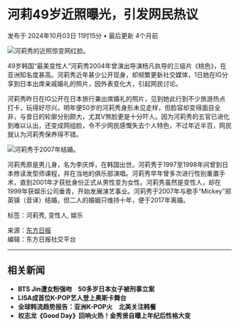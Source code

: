 # 河莉49岁近照曝光，引发网民热议

发布于 2024年10月03日 11时15分 • 最后更新 4个月前

![河莉秀的近照惊变网红脸。](https://www.orientaldaily.com.my/images/uploads/news/2024/OCT_2024/20241003/HA_33_.jpg)

49岁韩国“最美变性人”河莉秀2004年曾演出导演杨凡执导的三级片《桃色》，在亚洲知名度甚高。河莉秀近年甚少公开现身，却频繁更新社交媒体，1日她在IG分享到日本出席亲戚婚礼的照片，因外表变化大，引起网民讨论。

河莉秀昨日在IG公开在日本旅行兼出席婚礼的照片，见到她此行到不少旅游热点打卡，玩得好尽兴。明年便50岁的河莉秀身形未见走样，但脸容却变得面目全非，与昔日的轮廓分别颇大，尤其V煞脸更是十分吓人。因为河莉秀的五官已进化到难以认出，还变成网组脸，令不少网民感慨失去个人特色，不过年近半百，网民就认为河莉秀保养得不错。

![河莉秀于2007年结婚。](https://www.orientaldaily.com.my/images/uploads/news/2024/OCT_2024/20241003/10_3.jpg)

河莉秀原是男儿身，名为李庆烨，在韩国出世。河莉秀于1997至1998年间曾到日本修读发型师课程，并在当地的俱乐部演唱。河莉秀早年曾多次进行性别重置手术，直到2001年才获批身份正式从男性变为女性。河莉秀虽然是变性人，却在1999年获娱乐公司垂青，开始发展演艺事业。河莉秀于2007年与歌手“Mickey”郑英镇（音译）结婚，但二人的婚姻只维持十年，便于2017年离婚。

标签：河莉秀, 变性人, 娱乐

来源：[东方日报](https://www.orientaldaily.com.my/news/entertainment)  
编辑：东方日报社交平台  

---

## 相关新闻

- **BTS Jin遭女粉强吻　50多岁日本女子被刑事立案**
- **LISA成首位K-POP艺人登上奥斯卡舞台**
- **全球韩流趋势报告：亚洲K-POP火　北美关注韩餐**
- **权志龙《Good Day》回响火热！金秀贤自曝上年纪后性格大变**